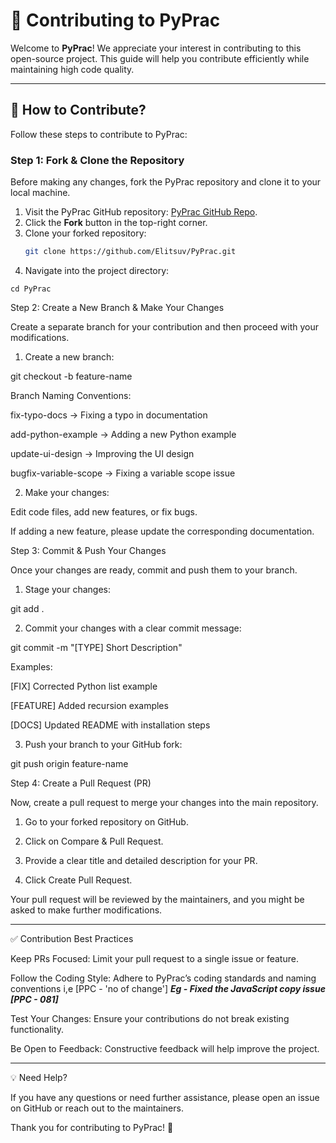 # 🚀 Contributing to PyPrac

Welcome to **PyPrac**! We appreciate your interest in contributing to this open-source project. This guide will help you contribute efficiently while maintaining high code quality.

---

## **📌 How to Contribute?**

Follow these steps to contribute to PyPrac:

### **Step 1: Fork & Clone the Repository**
Before making any changes, fork the PyPrac repository and clone it to your local machine.

1. Visit the PyPrac GitHub repository: [PyPrac GitHub Repo](https://github.com/Elitsuv/PyPrac).
2. Click the **Fork** button in the top-right corner.
3. Clone your forked repository:
   ```sh
   git clone https://github.com/Elitsuv/PyPrac.git

4. Navigate into the project directory:

``` 
cd PyPrac
```



Step 2: Create a New Branch & Make Your Changes

Create a separate branch for your contribution and then proceed with your modifications.

1. Create a new branch:

git checkout -b feature-name

Branch Naming Conventions:

fix-typo-docs → Fixing a typo in documentation

add-python-example → Adding a new Python example

update-ui-design → Improving the UI design

bugfix-variable-scope → Fixing a variable scope issue



2. Make your changes:

Edit code files, add new features, or fix bugs.

If adding a new feature, please update the corresponding documentation.




Step 3: Commit & Push Your Changes

Once your changes are ready, commit and push them to your branch.

1. Stage your changes:

git add .


2. Commit your changes with a clear commit message:

git commit -m "[TYPE] Short Description"

Examples:

[FIX] Corrected Python list example

[FEATURE] Added recursion examples

[DOCS] Updated README with installation steps



3. Push your branch to your GitHub fork:

git push origin feature-name



Step 4: Create a Pull Request (PR)

Now, create a pull request to merge your changes into the main repository.

1. Go to your forked repository on GitHub.


2. Click on Compare & Pull Request.


3. Provide a clear title and detailed description for your PR.


4. Click Create Pull Request.



Your pull request will be reviewed by the maintainers, and you might be asked to make further modifications.


---


✅ Contribution Best Practices

Keep PRs Focused: Limit your pull request to a single issue or feature.

Follow the Coding Style: Adhere to PyPrac’s coding standards and naming conventions i,e [PPC - 'no of change']
***Eg - Fixed the JavaScript copy issue [PPC - 081]***

Test Your Changes: Ensure your contributions do not break existing functionality.

Be Open to Feedback: Constructive feedback will help improve the project.



---

💡 Need Help?

If you have any questions or need further assistance, please open an issue on GitHub or reach out to the maintainers.

Thank you for contributing to PyPrac! 🚀